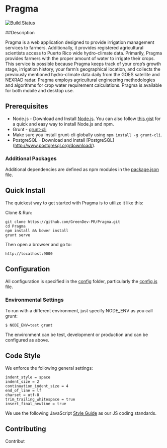 Pragma
======

[![Build Status](https://travis-ci.org/GreenDev-PR/Pragma.png?branch=master)](https://travis-ci.org/GreenDev-PR/Pragma)

##Description

Pragma is a web application designed to provide irrigation management services to farmers. Additionally, it provides registered agricultural scientists access to Puerto Rico wide hydro-climate data. Primarily, Pragma provides farmers with the proper amount of water to irrigate their crops. This service is possible because Pragma keeps track of your crop’s growth stage, irrigation history, your farm’s geographical location, and collects the previously mentioned hydro-climate data daily from the GOES satellite and NEXRAD radar. Pragma employs agricultural engineering methodologies and algorithms for crop water requirement calculations. Pragma is available for both mobile and desktop use.

## Prerequisites

* Node.js - Download and Install [Node.js](http://www.nodejs.org/download/). You can also follow [this gist](https://gist.github.com/isaacs/579814) for a quick and easy way to install Node.js and npm.
* Grunt - [grunt-cli](http://gruntjs.com/getting-started)
* Make sure you install grunt-cli globally using `npm install -g grunt-cli`.
* PostgreSQL - Download and install [PostgreSQL] (http://www.postgresql.org/download/).

### Additional Packages

Additional dependencies are defined as npm modules in the [package.json](/package.json) file. 

## Quick Install

 The quickest way to get started with Pragma is to utilize it like this:

  Clone & Run:

    git clone https://github.com/GreenDev-PR/Pragma.git
    cd Pragma
    npm install && bower install
    grunt serve

  Then open a browser and go to:

    http://localhost:9000

## Configuration

  All configuration is specified in the [config](/lib/config) folder, particularly the [config.js](/lib/config/config.js) file.

### Environmental Settings

  To run with a different environment, just specify NODE_ENV as you call grunt:

    $ NODE_ENV=test grunt

   The environment can be test, development or production and can be configured as above. 

## Code Style

  We enforce the following general settings:

    indent_style = space
    indent_size = 2
    continuation_indent_size = 4
    end_of_line = lf
    charset = utf-8
    trim_trailing_whitespace = true
    insert_final_newline = true


  We use the following JavaScript [Style Guide](http://goo.gl/b3LFBH) as our JS coding standards.

## Contributing

Contribut

